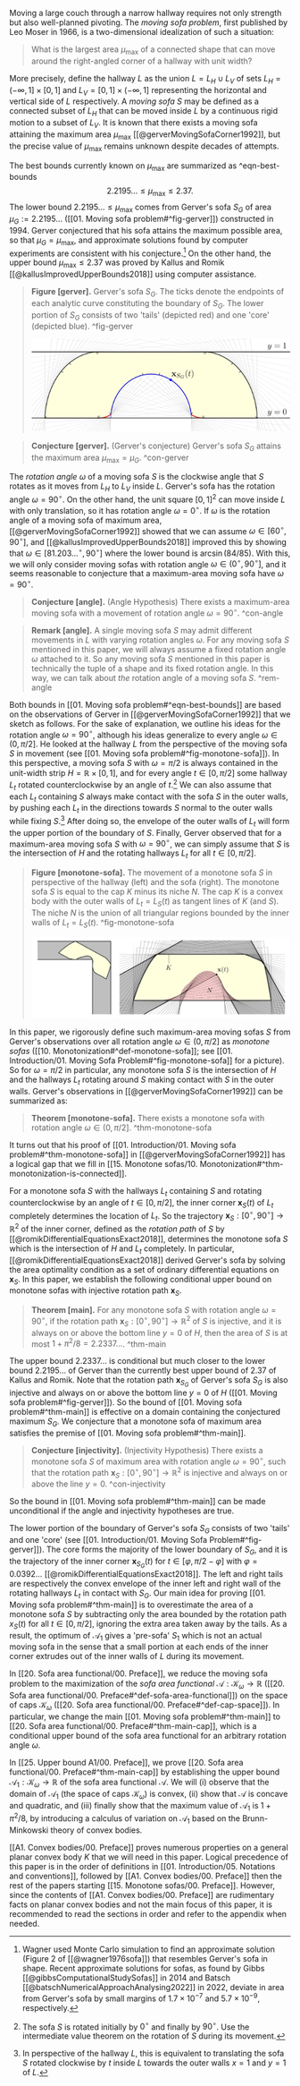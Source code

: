 Moving a large couch through a narrow hallway requires not only strength but also well-planned pivoting. The _moving sofa problem_, first published by Leo Moser in 1966, is a two-dimensional idealization of such a situation:

> What is the largest area $\mu_{\text{max}}$ of a connected shape that can move around the right-angled corner of a hallway with unit width?

More precisely, define the hallway $L$ as the union $L = L_H \cup L_V$ of sets $L_H = (-\infty, 1] \times [0, 1]$ and $L_V = [0, 1] \times (-\infty, 1]$ representing the horizontal and vertical side of $L$ respectively. A _moving sofa_ $S$ may be defined as a connected subset of $L_H$ that can be moved inside $L$ by a continuous rigid motion to a subset of $L_V$. It is known that there exists a moving sofa attaining the maximum area $\mu_{\text{max}}$ [[@gerverMovingSofaCorner1992]], but the precise value of $\mu_{\text{max}}$ remains unknown despite decades of attempts.

The best bounds currently known on $\mu_{\max}$ are summarized as ^eqn-best-bounds
$$
2.2195\dots \leq \mu_{\max} \leq 2.37.
$$
The lower bound $2.2195\dots \leq \mu_{\max}$ comes from Gerver's sofa $S_G$ of area $\mu_G := 2.2195\dots$ ([[01. Moving sofa problem#^fig-gerver]]) constructed in 1994. Gerver conjectured that his sofa attains the maximum possible area, so that $\mu_G = \mu_{\max}$, and approximate solutions found by computer experiments are consistent with his conjecture.[^experiments] On the other hand, the upper bound $\mu_{\max} \leq 2.37$ was proved by Kallus and Romik [[@kallusImprovedUpperBounds2018]] using computer assistance.

> __Figure [gerver].__ Gerver's sofa $S_G$. The ticks denote the endpoints of each analytic curve constituting the boundary of $S_G$. The lower portion of $S_G$ consists of two 'tails' (depicted red) and one 'core' (depicted blue). ^fig-gerver
> 
> ![70%](images/gerver-sofa.svg)

> __Conjecture [gerver].__ (Gerver's conjecture) Gerver's sofa $S_G$ attains the maximum area $\mu_{\max} = \mu_G$. ^con-gerver

The _rotation angle_ $\omega$ of a moving sofa $S$ is the clockwise angle that $S$ rotates as it moves from $L_H$ to $L_V$ inside $L$. Gerver's sofa has the rotation angle $\omega = 90^{\circ}$. On the other hand, the unit square $[0, 1]^2$ can move inside $L$ with only translation, so it has rotation angle $\omega = 0^\circ$. If $\omega$ is the rotation angle of a moving sofa of maximum area, [[@gerverMovingSofaCorner1992]] showed that we can assume $\omega \in [60^\circ, 90^\circ]$, and [[@kallusImprovedUpperBounds2018]] improved this by showing that $\omega \in [81.203\dots^\circ, 90^\circ]$ where the lower bound is $\arcsin(84/85)$. With this, we will only consider moving sofas with rotation angle $\omega \in (0^\circ, 90^\circ]$, and it seems reasonable to conjecture that a maximum-area moving sofa have $\omega = 90^\circ$.

> __Conjecture [angle].__ (Angle Hypothesis) There exists a maximum-area moving sofa with a movement of rotation angle $\omega = 90^\circ$. ^con-angle

> __Remark [angle].__ A single moving sofa $S$ may admit different movements in $L$ with varying rotation angles $\omega$. For any moving sofa $S$ mentioned in this paper, we will always assume a fixed rotation angle $\omega$ attached to it. So any moving sofa $S$ mentioned in this paper is technically the tuple of a shape and its fixed rotation angle. In this way, we can talk about _the_ rotation angle of a moving sofa $S$. ^rem-angle

Both bounds in [[01. Moving sofa problem#^eqn-best-bounds]] are based on the observations of Gerver in [[@gerverMovingSofaCorner1992]] that we sketch as follows. For the sake of explanation, we outline his ideas for the rotation angle $\omega = 90^\circ$, although his ideas generalize to every angle $\omega \in (0, \pi/2]$. He looked at the hallway $L$ from the perspective of the moving sofa $S$ in movement (see [[01. Moving sofa problem#^fig-monotone-sofa]]). In this perspective, a moving sofa $S$ with $\omega = \pi/2$ is always contained in the unit-width strip $H = \mathbb{R} \times [0, 1]$, and for every angle $t \in [0, \pi/2]$ some hallway $L_t$ rotated counterclockwise by an angle of $t$.[^intermediate-angle] We can also assume that each $L_t$ containing $S$ always make contact with the sofa $S$ in the outer walls, by pushing each $L_t$ in the directions  towards $S$ normal to the outer walls while fixing $S$.[^hallway-pov] After doing so, the envelope of the outer walls of $L_t$ will form the upper portion of the boundary of $S$. Finally, Gerver observed that for a maximum-area moving sofa $S$ with $\omega = 90^\circ$, we can simply assume that $S$ is the intersection of $H$ and the rotating hallways $L_t$ for all $t \in [0, \pi/2]$.

> __Figure [monotone-sofa].__ The movement of a monotone sofa $S$ in perspective of the hallway (left) and the sofa (right). The monotone sofa $S$ is equal to the cap $K$ minus its niche $N$. The cap $K$ is a convex body with the outer walls of $L_t = L_S(t)$ as tangent lines of $K$ (and $S$). The niche $N$ is the union of all triangular regions bounded by the inner walls of $L_t = L_S(t)$. ^fig-monotone-sofa
> 
> ![100%](images/monotone-sofa.svg)

In this paper, we rigorously define such maximum-area moving sofas $S$ from Gerver's observations over all rotation angle $\omega \in (0, \pi/2]$ as _monotone sofas_ ([[10. Monotonization#^def-monotone-sofa]]; see [[01. Introduction/01. Moving Sofa Problem#^fig-monotone-sofa]] for a picture). So for $\omega = \pi/2$ in particular, any monotone sofa $S$ is the intersection of $H$ and the hallways $L_t$ rotating around $S$ making contact with $S$ in the outer walls. Gerver's observations in [[@gerverMovingSofaCorner1992]] can be summarized as:

> __Theorem [monotone-sofa].__ There exists a monotone sofa with rotation angle $\omega \in (0, \pi/2]$. ^thm-monotone-sofa

It turns out that his proof of [[01. Introduction/01. Moving sofa problem#^thm-monotone-sofa]] in [[@gerverMovingSofaCorner1992]] has a logical gap that we fill in [[15. Monotone sofas/10. Monotonization#^thm-monotonization-is-connected]].

For a monotone sofa $S$ with the hallways $L_t$ containing $S$ and rotating counterclockwise by an angle of $t \in [0, \pi/2]$, the inner corner $\mathbf{x}_S(t)$ of $L_t$ completely determines the location of $L_t$. So the trajectory $\mathbf{x}_S : [0^\circ,90^\circ] \to \mathbb{R}^2$ of the inner corner, defined as the _rotation path_ of $S$ by [[@romikDifferentialEquationsExact2018]], determines the monotone sofa $S$ which is the intersection of $H$ and $L_t$ completely. In particular, [[@romikDifferentialEquationsExact2018]] derived Gerver's sofa by solving the area optimality condition as a set of ordinary differential equations on $\mathbf{x}_S$. In this paper, we establish the following conditional upper bound on monotone sofas with injective rotation path $\mathbf{x}_S$.

> __Theorem [main].__ For any monotone sofa $S$ with rotation angle $\omega = 90^{\circ}$, if the rotation path $\mathbf{x}_S : [0^\circ, 90^\circ] \to \mathbb{R}^2$ of $S$ is injective, and it is always on or above the bottom line $y = 0$ of $H$, then the area of $S$ is at most $1 + \pi^2/8 = 2.2337\dots$. ^thm-main

The upper bound $2.2337\dots$ is conditional but much closer to the lower bound $2.2195\dots$ of Gerver than the currently best upper bound of $2.37$ of Kallus and Romik. Note that the rotation path $\mathbf{x}_{S_G}$ of Gerver's sofa $S_G$ is also injective and always on or above the bottom line $y = 0$ of $H$ ([[01. Moving sofa problem#^fig-gerver]]). So the bound of [[01. Moving sofa problem#^thm-main]] is effective on a domain containing the conjectured maximum $S_G$. We conjecture that a monotone sofa of maximum area satisfies the premise of [[01. Moving sofa problem#^thm-main]].

> __Conjecture [injectivity].__ (Injectivity Hypothesis) There exists a monotone sofa $S$ of maximum area with rotation angle $\omega = 90^\circ$, such that the rotation path $\mathbf{x}_S : [0^\circ, 90^\circ] \to \mathbb{R}^2$ is injective and always on or above the line $y = 0$. ^con-injectivity

So the bound in [[01. Moving sofa problem#^thm-main]] can be made unconditional if the angle and injectivity hypotheses are true.

The lower portion of the boundary of Gerver's sofa $S_G$ consists of two 'tails' and one 'core' (see [[01. Introduction/01. Moving Sofa Problem#^fig-gerver]]). The core forms the majority of the lower boundary of $S_G$, and it is the trajectory of the inner corner $\mathbf{x}_{S_G}(t)$ for $t \in [\varphi, \pi/2 - \varphi]$ with $\varphi = 0.0392\dots$ [[@romikDifferentialEquationsExact2018]]. The left and right tails are respectively the convex envelope of the inner left and right wall of the rotating hallways $L_t$ in contact with $S_G$. Our main idea for proving [[01. Moving sofa problem#^thm-main]] is to overestimate the area of a monotone sofa $S$ by subtracting only the area bounded by the rotation path $x_S(t)$ for all $t \in [0, \pi/2]$, ignoring the extra area taken away by the tails. As a result, the optimum of $\mathcal{A}_1$ gives a 'pre-sofa' $S_1$ which is not an actual moving sofa in the sense that a small portion at each ends of the inner corner extrudes out of the inner walls of $L$ during its movement.

In [[20. Sofa area functional/00. Preface]], we reduce the moving sofa problem to the maximization of the _sofa area functional_ $\mathcal{A} : \mathcal{K}_\omega \to \mathbb{R}$ ([[20. Sofa area functional/00. Preface#^def-sofa-area-functional]]) on the space of caps $\mathcal{K}_\omega$ ([[20. Sofa area functional/00. Preface#^def-cap-space]]). In particular, we change the main [[01. Moving sofa problem#^thm-main]] to [[20. Sofa area functional/00. Preface#^thm-main-cap]], which is a conditional upper bound of the sofa area functional for an arbitrary rotation angle $\omega$.

In [[25. Upper bound A1/00. Preface]], we prove [[20. Sofa area functional/00. Preface#^thm-main-cap]] by establishing the upper bound $\mathcal{A}_1 : \mathcal{K}_\omega \to \mathbb{R}$ of the sofa area functional $\mathcal{A}$. We will (i) observe that the domain of $\mathcal{A}_1$ (the space of caps $\mathcal{K}_\omega$) is convex, (ii) show that $\mathcal{A}$ is concave and quadratic, and (iii) finally show that the maximum value of $\mathcal{A}_1$ is $1 + \pi^2/8$, by introducing a calculus of variation on $\mathcal{A}_1$ based on the Brunn-Minkowski theory of convex bodies.

[[A1. Convex bodies/00. Preface]] proves numerous properties on a general planar convex body $K$ that we will need in this paper. Logical precedence of this paper is in the order of definitions in [[01. Introduction/05. Notations and conventions]], followed by [[A1. Convex bodies/00. Preface]] then the rest of the papers starting [[15. Monotone sofas/00. Preface]]. However, since the contents of [[A1. Convex bodies/00. Preface]] are rudimentary facts on planar convex bodies and not the main focus of this paper, it is recommended to read the sections in order and refer to the appendix when needed.

[^experiments]: Wagner used Monte Carlo simulation to find an approximate solution (Figure 2 of [[@wagner1976sofa]]) that resembles Gerver's sofa in shape. Recent approximate solutions for sofas, as found by Gibbs [[@gibbsComputationalStudySofas]] in 2014 and Batsch [[@batschNumericalApproachAnalysing2022]] in 2022, deviate in area from Gerver's sofa by small margins of $1.7 \times 10^{-7}$ and $5.7 \times 10^{-9}$, respectively.

[^intermediate-angle]: The sofa $S$ is rotated initially by $0^\circ$ and finally by $90^\circ$. Use the intermediate value theorem on the rotation of $S$ during its movement.

[^hallway-pov]: In perspective of the hallway $L$, this is equivalent to translating the sofa $S$ rotated clockwise by $t$ inside $L$ towards the outer walls $x=1$ and $y=1$ of $L$.